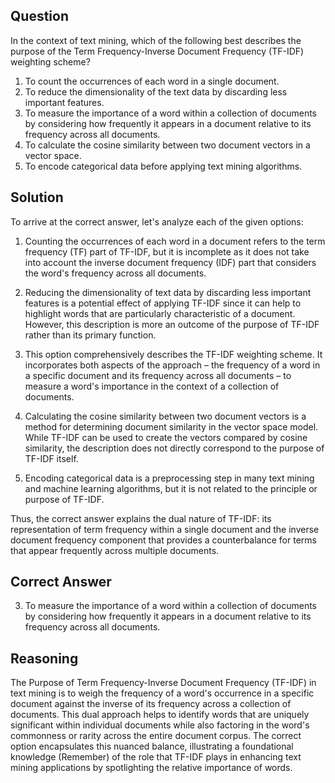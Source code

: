 ## Question

In the context of text mining, which of the following best describes the purpose of the Term Frequency-Inverse Document Frequency (TF-IDF) weighting scheme?

1. To count the occurrences of each word in a single document.
2. To reduce the dimensionality of the text data by discarding less important features.
3. To measure the importance of a word within a collection of documents by considering how frequently it appears in a document relative to its frequency across all documents.
4. To calculate the cosine similarity between two document vectors in a vector space.
5. To encode categorical data before applying text mining algorithms.

## Solution

To arrive at the correct answer, let's analyze each of the given options:

1. Counting the occurrences of each word in a document refers to the term frequency (TF) part of TF-IDF, but it is incomplete as it does not take into account the inverse document frequency (IDF) part that considers the word's frequency across all documents.

2. Reducing the dimensionality of text data by discarding less important features is a potential effect of applying TF-IDF since it can help to highlight words that are particularly characteristic of a document. However, this description is more an outcome of the purpose of TF-IDF rather than its primary function.

3. This option comprehensively describes the TF-IDF weighting scheme. It incorporates both aspects of the approach – the frequency of a word in a specific document and its frequency across all documents – to measure a word's importance in the context of a collection of documents.

4. Calculating the cosine similarity between two document vectors is a method for determining document similarity in the vector space model. While TF-IDF can be used to create the vectors compared by cosine similarity, the description does not directly correspond to the purpose of TF-IDF itself.

5. Encoding categorical data is a preprocessing step in many text mining and machine learning algorithms, but it is not related to the principle or purpose of TF-IDF.

Thus, the correct answer explains the dual nature of TF-IDF: its representation of term frequency within a single document and the inverse document frequency component that provides a counterbalance for terms that appear frequently across multiple documents.

## Correct Answer

3. To measure the importance of a word within a collection of documents by considering how frequently it appears in a document relative to its frequency across all documents.

## Reasoning

The Purpose of Term Frequency-Inverse Document Frequency (TF-IDF) in text mining is to weigh the frequency of a word's occurrence in a specific document against the inverse of its frequency across a collection of documents. This dual approach helps to identify words that are uniquely significant within individual documents while also factoring in the word's commonness or rarity across the entire document corpus. The correct option encapsulates this nuanced balance, illustrating a foundational knowledge (Remember) of the role that TF-IDF plays in enhancing text mining applications by spotlighting the relative importance of words.
